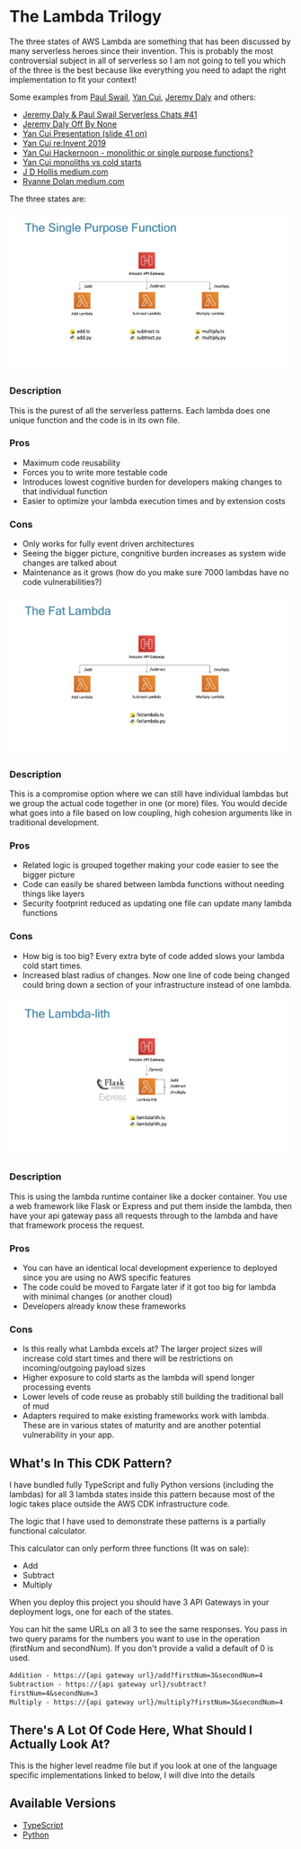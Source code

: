 # The Lambda Trilogy

The three states of AWS Lambda are something that has been discussed by many serverless heroes since their invention. This is probably the most controversial subject in all of serverless so I am not going to tell you which of the three is the best because like everything you need to adapt the right implementation to fit your context!

Some examples from [Paul Swail](https://twitter.com/paulswail), [Yan Cui](https://twitter.com/theburningmonk), [Jeremy Daly](https://twitter.com/jeremy_daly) and others:
- [Jeremy Daly & Paul Swail Serverless Chats #41](https://www.serverlesschats.com/41)
- [Jeremy Daly Off By None](https://www.jeremydaly.com/newsletter-issue-63/)
- [Yan Cui Presentation (slide 41 on)](https://www.slideshare.net/theburningmonk/beware-the-potholes-on-the-road-to-serverless-224107000)
- [Yan Cui re:Invent 2019](https://d1.awsstatic.com/events/reinvent/2019/REPEAT_1_How_to_refactor_a_monolith_to_serverless_in_8_steps_API310-R1.pdf)
- [Yan Cui Hackernoon - monolithic or single purpose functions?](https://hackernoon.com/aws-lambda-should-you-have-few-monolithic-functions-or-many-single-purposed-functions-8c3872d4338f)
- [Yan Cui monoliths vs cold starts](https://theburningmonk.com/2018/02/aws-lambda-monolithic-functions-wont-help-you-with-cold-starts/)
- [J D Hollis medium.com](https://medium.com/statics-and-dynamics/should-i-use-a-single-monolithic-lambda-function-or-multiple-lambda-functions-with-api-gateway-d99b0230f1e7)
- [Ryanne Dolan medium.com](https://medium.com/@ryannedolan/aws-lambda-and-the-monolith-a0eb2d1516ef)

The three states are:

![arch](img/the-single-purpose-function.png)

### Description
This is the purest of all the serverless patterns. Each lambda does one unique function and the code is in its own file.

### Pros
- Maximum code reusability
- Forces you to write more testable code
- Introduces lowest cognitive burden for developers making changes to that individual function
- Easier to optimize your lambda execution times and by extension costs

### Cons
- Only works for fully event driven architectures
- Seeing the bigger picture, congnitive burden increases as system wide changes are talked about
- Maintenance as it grows (how do you make sure 7000 lambdas have no code vulnerabilities?)

![arch](img/the-fat-lambda.png)

### Description
This is a compromise option where we can still have individual lambdas but we group the actual code together in one (or more) files. You would decide what goes into a file based on low coupling, high cohesion arguments like in traditional development.

### Pros
- Related logic is grouped together making your code easier to see the bigger picture
- Code can easily be shared between lambda functions without needing things like layers
- Security footprint reduced as updating one file can update many lambda functions

### Cons
- How big is too big? Every extra byte of code added slows your lambda cold start times.
- Increased blast radius of changes. Now one line of code being changed could bring down a section of your infrastructure instead of one lambda.

![arch](img/the-lambda-lith.png)

### Description
This is using the lambda runtime container like a docker container. You use a web framework like Flask or Express and put them inside the lambda, then have your api gateway pass all requests through to the lambda and have that framework process the request.

### Pros
- You can have an identical local development experience to deployed since you are using no AWS specific features
- The code could be moved to Fargate later if it got too big for lambda with minimal changes (or another cloud)
- Developers already know these frameworks

### Cons
- Is this really what Lambda excels at? The larger project sizes will increase cold start times and there will be restrictions on incoming/outgoing payload sizes
- Higher exposure to cold starts as the lambda will spend longer processing events
- Lower levels of code reuse as probably still building the traditional ball of mud
- Adapters required to make existing frameworks work with lambda. These are in various states of maturity and are another potential vulnerability in your app.

## What's In This CDK Pattern?
I have bundled fully TypeScript and fully Python versions (including the lambdas) for all 3 lambda states inside this pattern because most of the logic takes place outside the AWS CDK infrastructure code.

The logic that I have used to demonstrate these patterns is a partially functional calculator.

This calculator can only perform three functions (It was on sale):
- Add
- Subtract
- Multiply

When you deploy this project you should have 3 API Gateways in your deployment logs, one for each of the states.

You can hit the same URLs on all 3 to see the same responses. You pass in two query params for the numbers you want to use in the operation (firstNum and secondNum). If you don't provide a valid a default of 0 is used.

```
Addition - https://{api gateway url}/add?firstNum=3&secondNum=4
Subtraction - https://{api gateway url}/subtract?firstNum=4&secondNum=3
Multiply - https://{api gateway url}/multiply?firstNum=3&secondNum=4
```

## There's A Lot Of Code Here, What Should I Actually Look At?
This is the higher level readme file but if you look at one of the language specific implementations linked to below, I will dive into the details

## Available Versions

 * [TypeScript](typescript/)
 * [Python](python/)